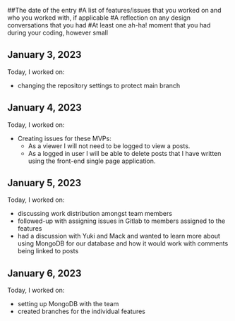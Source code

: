 ##The date of the entry
#A list of features/issues that you worked on and who you worked with, if applicable
#A reflection on any design conversations that you had
#At least one ah-ha! moment that you had during your coding, however small

## January 3, 2023
Today, I worked on: 
* changing the repository settings to protect main branch

## January 4, 2023
Today, I worked on: 
* Creating issues for these MVPs:
  * As a viewer I will not need to be logged to view a posts. 
  * As a logged in user I will be able to delete posts that I have written using the front-end single page application. 

## January 5, 2023
Today, I worked on:
* discussing work distribution amongst team members
* followed-up with assigning issues in Gitlab to members assigned to the features
* had a discussion with Yuki and Mack and wanted to learn more about using MongoDB for our database and how it would work with comments being linked to posts

## January 6, 2023
Today, I worked on:
* setting up MongoDB with the team 
* created branches for the individual features